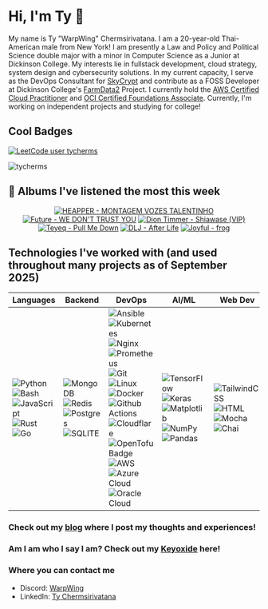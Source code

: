 # Hi, I'm Ty 👋
My name is Ty "WarpWing" Chermsirivatana. I am a 20-year-old Thai-American male from New York! I am presently a Law and Policy and Political Science double major with a minor in Computer Science as a Junior at Dickinson College. My interests lie in fullstack development, cloud strategy, system design and cybersecurity solutions. In my current capacity, I serve as the DevOps Consultant for [SkyCrypt](https://github.com/SkyCryptWebsite/SkyCrypt) and contribute as a FOSS Developer at Dickinson College's [FarmData2](https://github.com/FarmData2/FarmData2) Project. I currently hold the [AWS Certified Cloud Practitioner](https://www.credly.com/badges/f70c200b-484a-4852-b4c8-5db1dd5d1a6c/public_url) and [OCI Certified Foundations Associate](https://catalog-education.oracle.com/pls/certview/sharebadge?id=F13269DE979B169316FA595D475898C1A11285081CCBBC3F469B977E4F5C910C). Currently, I'm working on independent projects and studying for college!
## Cool Badges
[![LeetCode user tycherms](https://img.shields.io/badge/dynamic/json?style=for-the-badge&labelColor=black&color=%23ffa116&label=Ranking&query=ranking&url=https%3A%2F%2Fleetcode-badge.vercel.app%2Fapi%2Fusers%2Ftycherms&logo=leetcode&logoColor=yellow)](https://leetcode.com/tycherms/)

![tycherms](https://github.com/user-attachments/assets/c861f4dd-806c-4daa-9546-d99bad2479fc)

## 🎵 Albums I've listened the most this week
<!-- lastfm -->
<p align="center"><a href="https://www.last.fm/music/HEAPPER/MONTAGEM+VOZES+TALENTINHO"><img src="https://lastfm.freetls.fastly.net/i/u/64s/2f61d28006737d253bbf8838b6e4d108.jpg" title="HEAPPER - MONTAGEM VOZES TALENTINHO"></a> <a href="https://www.last.fm/music/Future/WE+DON%27T+TRUST+YOU"><img src="https://lastfm.freetls.fastly.net/i/u/64s/edba4e87b2ce983ee136723a809b0a0a.jpg" title="Future - WE DON'T TRUST YOU"></a> <a href="https://www.last.fm/music/Dion+Timmer/Shiawase+(VIP)"><img src="https://lastfm.freetls.fastly.net/i/u/64s/6a5e2c80c3f414f4799f0d93e1e910e7.jpg" title="Dion Timmer - Shiawase (VIP)"></a> <a href="https://www.last.fm/music/Teyeq/Pull+Me+Down"><img src="https://lastfm.freetls.fastly.net/i/u/64s/4b3b5251126ac3682e817415665fb337.jpg" title="Teyeq - Pull Me Down"></a> <a href="https://www.last.fm/music/DLJ/After+Life"><img src="https://lastfm.freetls.fastly.net/i/u/64s/1dd0488b927e09e6b200833ea9826745.jpg" title="DLJ - After Life"></a> <a href="https://www.last.fm/music/Joyful/frog"><img src="https://lastfm.freetls.fastly.net/i/u/64s/73fc3422fc540d1d40f3f1ff04793ba1.jpg" title="Joyful - frog"></a> </p>

## Technologies I've worked with (and used throughout many projects as of September 2025)
| Languages | Backend | DevOps | AI/ML | Web Dev |
|----------|----------|----------|----------|----------|
| <!-- Languages --> ![Python](https://img.shields.io/badge/python-3670A0?style=for-the-badge&logo=python&logoColor=ffdd54) ![Bash](https://img.shields.io/badge/Shell_Script-121011?style=for-the-badge&logo=gnu-bash&logoColor=white) ![JavaScript](https://img.shields.io/badge/javascript-%23323330.svg?style=for-the-badge&logo=javascript&logoColor=%23F7DF1E) ![Rust](https://img.shields.io/badge/Rust-000000?style=for-the-badge&logo=rust&logoColor=white) ![Go](https://img.shields.io/badge/go-%2300ADD8.svg?style=for-the-badge&logo=go&logoColor=white) | <!-- Backend -->   ![MongoDB](https://img.shields.io/badge/MongoDB-%234ea94b.svg?style=for-the-badge&logo=mongodb&logoColor=white)  ![Redis](https://img.shields.io/badge/redis-%23DD0031.svg?&style=for-the-badge&logo=redis&logoColor=white) ![Postgres](https://img.shields.io/badge/postgres-%23316192.svg?style=for-the-badge&logo=postgresql&logoColor=white) ![SQLITE](https://img.shields.io/badge/SQLite-07405E?style=for-the-badge&logo=sqlite&logoColor=white) | <!-- DevOps --> ![Ansible](https://img.shields.io/badge/ansible-%231A1918.svg?style=for-the-badge&logo=ansible&logoColor=white) ![Kubernetes](https://img.shields.io/badge/kubernetes-%23326ce5.svg?style=for-the-badge&logo=kubernetes&logoColor=white) ![Nginx](https://img.shields.io/badge/nginx-%23009639.svg?style=for-the-badge&logo=nginx&logoColor=white) ![Prometheus](https://img.shields.io/badge/Prometheus-E6522C?style=for-the-badge&logo=Prometheus&logoColor=white) ![Git](https://img.shields.io/badge/git-%23F05033.svg?style=for-the-badge&logo=git&logoColor=white) 	![Linux](https://img.shields.io/badge/Linux-FCC624?style=for-the-badge&logo=linux&logoColor=black) ![Docker](https://img.shields.io/badge/docker-%230db7ed.svg?style=for-the-badge&logo=docker&logoColor=white) ![Github Actions](https://img.shields.io/badge/GitHub_Actions-2088FF?style=for-the-badge&logo=github-actions&logoColor=white) ![Cloudflare](https://img.shields.io/badge/Cloudflare-F38020?style=for-the-badge&logo=Cloudflare&logoColor=white) ![OpenTofu Badge](https://img.shields.io/badge/OpenTofu-FFDA18?logo=opentofu&logoColor=000&style=for-the-badge) ![AWS](https://img.shields.io/badge/AWS-%23FF9900.svg?style=for-the-badge&logo=amazon-aws&logoColor=white)  ![Azure Cloud](https://img.shields.io/badge/microsoft%20azure-0089D6?style=for-the-badge&logo=microsoft-azure&logoColor=white)  ![Oracle Cloud](https://img.shields.io/badge/Oracle-F80000?style=for-the-badge&logo=oracle&logoColor=black)  | <!-- ML --> ![TensorFlow](https://img.shields.io/badge/TensorFlow-%23FF6F00.svg?style=for-the-badge&logo=TensorFlow&logoColor=white) ![Keras](https://img.shields.io/badge/Keras-%23D00000.svg?style=for-the-badge&logo=Keras&logoColor=white)  ![Matplotlib](https://img.shields.io/badge/Matplotlib-%23ffffff.svg?style=for-the-badge&logo=Matplotlib&logoColor=black)  ![NumPy](https://img.shields.io/badge/numpy-%23013243.svg?style=for-the-badge&logo=numpy&logoColor=white) ![Pandas](https://img.shields.io/badge/pandas-%23150458.svg?style=for-the-badge&logo=pandas&logoColor=white) | <!-- Web Dev --> ![TailwindCSS](https://img.shields.io/badge/tailwindcss-%2338B2AC.svg?style=for-the-badge&logo=tailwind-css&logoColor=white) ![HTML](https://img.shields.io/badge/HTML-239120?style=for-the-badge&logo=html5&logoColor=white) ![Mocha](https://img.shields.io/badge/mocha.js-323330?style=for-the-badge&logo=mocha&logoColor=Brown) ![Chai](https://img.shields.io/badge/chai.js-323330?style=for-the-badge&logo=chai&logoColor=red)

### Check out my [blog](https://blog.warpwing.cloud/) where I post my thoughts and experiences!
### Am I am who I say I am? Check out my [Keyoxide](https://keyoxide.org/aspe:keyoxide.org:AMMRNOSW5TSSAU3HDPLANKICWQ) here!
### Where you can contact me 
- Discord: [WarpWing](https://discord.com/users/232239924462616578/)
- LinkedIn: [Ty Chermsirivatana](https://www.linkedin.com/in/ty-chermsirivatana/)

